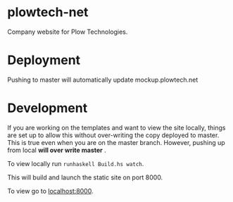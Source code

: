 plowtech-net
============
Company website for Plow Technologies. 

#


# Deployment

Pushing to master will automatically update mockup.plowtech.net


# Development

If you are working on the templates and want to view the site locally, things are set up to allow this without over-writing the copy deployed to master.
This is true even when you are on the master branch.  However, pushing up from local **will over write master** .

To view locally run ```runhaskell Build.hs watch```.

This will build and launch the static site on port 8000.

To view go to [localhost:8000](localhost:8000).
